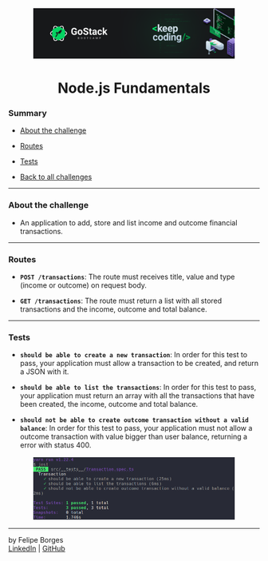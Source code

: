 <div align="center">
	<a href="https://rocketseat.com.br/gostack" target="_blank">
		<img src="../.github/gostackimg.png" alt="Logo" style="max-width:80%"/>
	</a>
</div>

<div align="center">
	<h1>Node.js Fundamentals</h1>
</div>

### Summary

- [About the challenge](#about-the-challenge)

- [Routes](#Routes)

- [Tests](#Tests)

- [Back to all challenges](https://github.com/felipejsborges/gostack_bootcamp_challenges)
<hr>

### About the challenge

- An application to add, store and list income and outcome financial transactions.
<hr>

### Routes

- **`POST /transactions`**: The route must receives title, value and type (income or outcome) on request body.

- **`GET /transactions`**: The route must return a list with all stored transactions and the income, outcome and total balance.
<hr>

### Tests

- **`should be able to create a new transaction`**: In order for this test to pass, your application must allow a transaction to be created, and return a JSON with it.

- **`should be able to list the transactions`**: In order for this test to pass, your application must return an array with all the transactions that have been created, the income, outcome and total balance.

- **`should not be able to create outcome transaction without a valid balance`**: In order for this test to pass, your application must not allow a outcome transaction with value bigger than user balance, returning a error with status 400.

<div align="center" style="margin-top: 16px;">	
	<img src="./.github/tests.png" alt="tests" style="max-width:80%"/>
</div>
<hr>

by Felipe Borges<br>
[LinkedIn](https://www.linkedin.com/in/felipejsborges) | [GitHub](https://github.com/felipejsborges)
